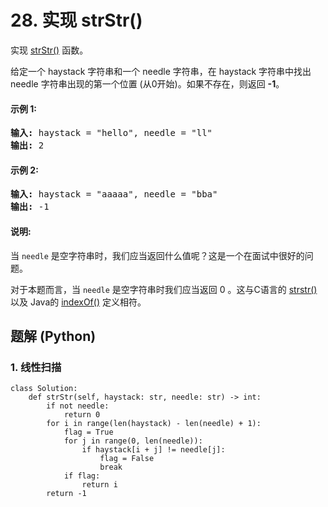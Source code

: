 # 28. 实现 strStr()
实现 [strStr()](https://baike.baidu.com/item/strstr/811469) 函数。

给定一个 haystack 字符串和一个 needle 字符串，在 haystack 字符串中找出 needle 字符串出现的第一个位置 (从0开始)。如果不存在，则返回  **-1**。

#### 示例 1:
<pre>
<strong>输入:</strong> haystack = "hello", needle = "ll"
<strong>输出:</strong> 2
</pre>

#### 示例 2:
<pre>
<strong>输入:</strong> haystack = "aaaaa", needle = "bba"
<strong>输出:</strong> -1
</pre>

#### 说明:
当 ```needle``` 是空字符串时，我们应当返回什么值呢？这是一个在面试中很好的问题。

对于本题而言，当 ```needle``` 是空字符串时我们应当返回 0 。这与C语言的 [strstr()](https://baike.baidu.com/item/strstr/811469) 以及 Java的 [indexOf()](https://docs.oracle.com/javase/7/docs/api/java/lang/String.html#indexOf(java.lang.String)) 定义相符。

## 题解 (Python)

### 1. 线性扫描
```Python3
class Solution:
    def strStr(self, haystack: str, needle: str) -> int:
        if not needle:
            return 0
        for i in range(len(haystack) - len(needle) + 1):
            flag = True
            for j in range(0, len(needle)):
                if haystack[i + j] != needle[j]:
                    flag = False
                    break
            if flag:
                return i
        return -1
```
